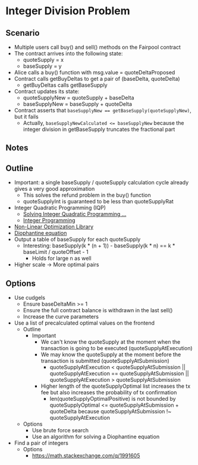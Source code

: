 # Integer Division Problem

## Scenario

* Multiple users call buy() and sell() methods on the Fairpool contract
* The contract arrives into the following state:
  * quoteSupply = x
  * baseSupply = y
* Alice calls a buy() function with msg.value = quoteDeltaProposed
* Contract calls getBuyDeltas to get a pair of (baseDelta, quoteDelta) 
  * getBuyDeltas calls getBaseSupply
* Contract updates its state:
  * quoteSupplyNew = quoteSupply + baseDelta
  * baseSupplyNew = baseSupply + quoteDelta
* Contract asserts that `baseSupplyNew == getBaseSupply(quoteSupplyNew)`, but it fails
  * Actually, `baseSupplyNewCalculated <= baseSupplyNew` because the integer division in getBaseSupply truncates the fractional part

## Notes

## Outline

* Important: a single baseSupply / quoteSupply calculation cycle already gives a very good approximation
  * This solves the refund problem in the buy() function
  * quoteSupplyInt is guaranteed to be less than quoteSupplyRat
* Integer Quadratic Programming (IQP)
  * [Solving Integer Quadratic Programming ...](https://ojs.aaai.org/index.php/AAAI/article/view/3960/3838)
  * [Integer Programming](https://en.wikipedia.org/wiki/Integer_programming)
* [Non-Linear Optimization Library](https://nlopt.readthedocs.io/)
* [Diophantine equation](https://en.wikipedia.org/wiki/Diophantine_equation)
* Output a table of baseSupply for each quoteSupply
  * Interesting: baseSupply(k * (n + 1)) - baseSupply(k * n) == k * baseLimit / quoteOffset - 1
    * Holds for large n as well
* Higher scale -> More optimal pairs

## Options

* Use cudgels
  * Ensure baseDeltaMin >= 1
  * Ensure the full contract balance is withdrawn in the last sell()
  * Increase the curve parameters
* Use a list of precalculated optimal values on the frontend
  * Outline
    * Important
      * We can't know the quoteSupply at the moment when the transaction is going to be executed (quoteSupplyAtExecution)
      * We may know the quoteSupply at the moment before the transaction is submitted (quoteSupplyAtSubmission)
        * quoteSupplyAtExecution < quoteSupplyAtSubmission || quoteSupplyAtExecution == quoteSupplyAtSubmission || quoteSupplyAtExecution > quoteSupplyAtSubmission
      * Higher length of the quoteSupplyOptimal list increases the tx fee but also increases the probability of tx confirmation
        * len(quoteSupplyOptimalPositive) is not bounded by quoteSupplyOptimal <= quoteSupplyAtSubmission + quoteDelta because quoteSupplyAtSubmission !~ quoteSupplyAtExecution
  * Options
    * Use brute force search
    * Use an algorithm for solving a Diophantine equation
* Find a pair of integers
  * Options
    * https://math.stackexchange.com/q/1991605
